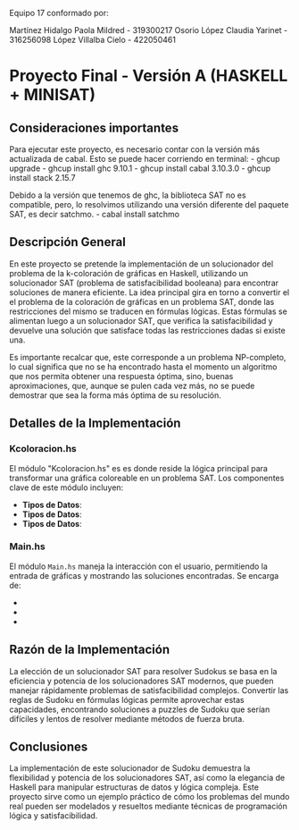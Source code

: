 Equipo 17 conformado por:

Martínez Hidalgo Paola Mildred - 319300217
Osorio López Claudia Yarinet   - 316256098
López Villalba Cielo           - 422050461

# Proyecto Final - Versión A (HASKELL + MINISAT)

## Consideraciones importantes
Para ejecutar este proyecto, es necesario contar con la versión más actualizada de cabal. Esto se puede hacer corriendo en terminal:
    - ghcup upgrade
    - ghcup install ghc 9.10.1
    - ghcup install cabal 3.10.3.0
    - ghcup install stack 2.15.7

Debido a la versión que tenemos de ghc, la biblioteca SAT no es compatible, pero, lo resolvimos utilizando una versión diferente del paquete SAT, es decir satchmo.
    - cabal install satchmo

## Descripción General 

En este proyecto se pretende la implementación de un solucionador del problema de la k-coloración de gráficas en Haskell, utilizando un solucionador SAT (problema de satisfacibilidad booleana) para encontrar soluciones de manera eficiente.
La idea principal gira en torno a convertir el el problema de la coloración de gráficas en un problema SAT, donde las restricciones del mismo se traducen en fórmulas lógicas. 
Estas fórmulas se alimentan luego a un solucionador SAT, que verifica la satisfacibilidad y devuelve una solución que satisface todas las restricciones dadas si existe una. 

Es importante recalcar que, este corresponde a un problema NP-completo, lo cual significa que no se ha encontrado hasta el momento un algoritmo que nos permita obtener una respuesta óptima, sino, buenas aproximaciones, que, aunque se pulen cada vez más, no se puede demostrar que sea la forma más óptima de su resolución.

## Detalles de la Implementación

### Kcoloracion.hs

El módulo "Kcoloracion.hs" es es donde reside la lógica principal para transformar una gráfica coloreable en un problema SAT. Los componentes clave de este módulo incluyen:

- **Tipos de Datos**:
- **Tipos de Datos**:
- **Tipos de Datos**:

### Main.hs
El módulo `Main.hs` maneja la interacción con el usuario, permitiendo la entrada de gráficas y mostrando las soluciones encontradas. Se encarga de:

- 
- 
- 



## Razón de la Implementación

La elección de un solucionador SAT para resolver Sudokus se basa en la eficiencia y potencia de los solucionadores SAT modernos, que pueden manejar rápidamente problemas de satisfacibilidad complejos. Convertir las reglas de Sudoku en fórmulas lógicas permite aprovechar estas capacidades, encontrando soluciones a puzzles de Sudoku que serían difíciles y lentos de resolver mediante métodos de fuerza bruta.

## Conclusiones

La implementación de este solucionador de Sudoku demuestra la flexibilidad y potencia de los solucionadores SAT, así como la elegancia de Haskell para manipular estructuras de datos y lógica compleja. Este proyecto sirve como un ejemplo práctico de cómo los problemas del mundo real pueden ser modelados y resueltos mediante técnicas de programación lógica y satisfacibilidad.


